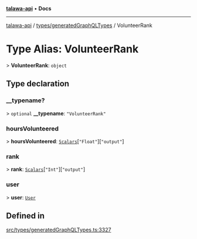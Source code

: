 [**talawa-api**](../../../README.md) • **Docs**

***

[talawa-api](../../../modules.md) / [types/generatedGraphQLTypes](../README.md) / VolunteerRank

# Type Alias: VolunteerRank

\> **VolunteerRank**: `object`

## Type declaration

### \_\_typename?

\> `optional` **\_\_typename**: `"VolunteerRank"`

### hoursVolunteered

\> **hoursVolunteered**: [`Scalars`](Scalars.md)\[`"Float"`\]\[`"output"`\]

### rank

\> **rank**: [`Scalars`](Scalars.md)\[`"Int"`\]\[`"output"`\]

### user

\> **user**: [`User`](User.md)

## Defined in

[src/types/generatedGraphQLTypes.ts:3327](https://github.com/PalisadoesFoundation/talawa-api/blob/a6e7ac91b581c9109559657faf0f934f3eb41fe7/src/types/generatedGraphQLTypes.ts#L3327)
